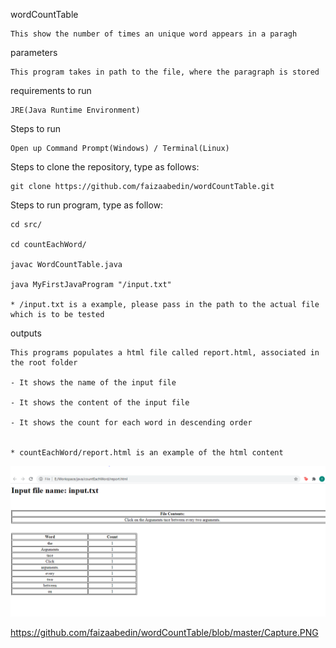  wordCountTable

	This show the number of times an unique word appears in a paragh


parameters

	This program takes in path to the file, where the paragraph is stored


requirements to run

	JRE(Java Runtime Environment)


Steps to run 

	Open up Command Prompt(Windows) / Terminal(Linux)


Steps to clone the repository, type as follows:

	git clone https://github.com/faizaabedin/wordCountTable.git


Steps to run program, type as follow: 

	cd src/

	cd countEachWord/

	javac WordCountTable.java

	java MyFirstJavaProgram "/input.txt"

	* /input.txt is a example, please pass in the path to the actual file which is to be tested


outputs 

	This programs populates a html file called report.html, associated in the root folder

	- It shows the name of the input file

	- It shows the content of the input file

	- It shows the count for each word in descending order 


	* countEachWord/report.html is an example of the html content

![picture](Capture.PNG)

https://github.com/faizaabedin/wordCountTable/blob/master/Capture.PNG
